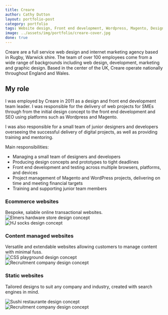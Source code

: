 ```yaml
---
title: Creare
author: Cathy Dutton
layout: portfolio-post
category: portfolio
tags: Website design, Front end development, Wordpress, Magento, Design management
image: ../assets/img/portfolio/creare-cover.jpg
done: true
---
```

<p class="highlight-quote">Creare are a full service web design and internet marketing agency based in Rugby, Warwick shire. The team of over 100 employees come from a wide range of backgrounds including web design, development, marketing and graphic design. Based in the center of the UK, Creare operate nationally throughout England and Wales.</p>

<h2 class="heading">My role</h2>

I was employed by Creare in 2011 as a design and front end development team leader. I was responsible for the delivery of web projects for SMEs through from the initial design concept to the front end development and SEO using platforms such as Wordpress and Magento. 

I was also responsible for a small team of junior designers and developers overseeing the successful delivery of digital projects, as well as providing training and mentoring. 

Main responsibilities:

* Managing a small team of designers and developers
* Producing design concepts and prototypes to tight deadlines
* Front end development and testing across multiple browsers, platforms, and devices
* Project management of Magento and WordPress projects, delivering on time and meeting financial targets
* Training and supporting junior team members


<h3 class="heading">Ecommerce websites</h3>
Bespoke, salable online transactional websites.



<section class="portfolio-images">
<div class="portfolio-piece-wrapper">
    <div class="portfolio-piece">
        <img src="../assets/img/portfolio/creare/e-commerce-one.jpg" class="portfolio-piece__img"  alt="Elmers hardware store design concept">
    </div>
</div>
<div class="portfolio-piece-wrapper">
    <div class="portfolio-piece">
        <img src="../assets/img/portfolio/creare/E-commerce-two.jpg" class="portfolio-piece__img"  alt="HJ socks design concept">
    </div>
</div>
</section>


<h3 class="heading">Content managed websites</h3>
Versatile and extendable websites allowing customers to manage content with minimal fuss.


<section class="portfolio-images">
<div class="portfolio-piece-wrapper">
    <div class="portfolio-piece">
        <img src="../assets/img/portfolio/creare/content-managed-one.jpg" class="portfolio-piece__img"  alt="CSS playground design concept">
    </div>
</div>
<div class="portfolio-piece-wrapper">
    <div class="portfolio-piece">
        <img src="../assets/img/portfolio/creare/content-managed-two.jpg" class="portfolio-piece__img"  alt="Recruitment company design concept">
    </div>
</div>
</section>

<h3 class="heading">Static websites</h3>

Tailored designs to suit any company and industry, created with search engines in mind.

<section class="portfolio-images">
<div class="portfolio-piece-wrapper">
    <div class="portfolio-piece">
        <img src="../assets/img/portfolio/creare/static-one.jpg" class="portfolio-piece__img"  alt="Sushi restaurante design concept">
    </div>
</div>
<div class="portfolio-piece-wrapper">
    <div class="portfolio-piece">
        <img src="../assets/img/portfolio/creare/static-two.jpg" class="portfolio-piece__img"  alt="Recruitment company design concept">
    </div>
</div>
</section>